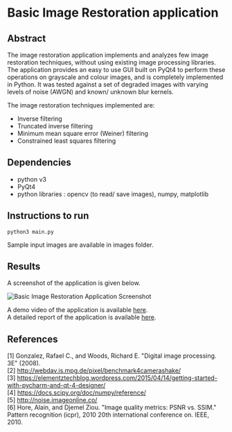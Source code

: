 # Basic Image Restoration application
## Abstract
The image restoration application implements and analyzes few image restoration techniques, without using existing image processing libraries. The application provides an easy to use GUI built on PyQt4 to perform these operations on grayscale and colour images, and is completely implemented in Python. It was tested against a set of degraded images with varying levels of noise (AWGN) and known/ unknown blur kernels.   

The image restoration techniques implemented are:
* Inverse filtering
* Truncated inverse filtering
* Minimum mean square error (Weiner) filtering
* Constrained least squares filtering
## Dependencies
- python v3
- PyQt4
- python libraries : opencv (to read/ save images), numpy, matplotlib
## Instructions to run
~~~~
python3 main.py
~~~~
Sample input images are available in images folder.  

## Results
A screenshot of the application is given below.

![Basic Image Restoration Application Screenshot](https://github.com/shyama95/image-restoration/blob/master/images/application-screenshot.png)

A demo video of the application is available [here](https://drive.google.com/open?id=1mvm7J7mfmm7ShP9_k_yBArl_OcwzjpvZ).  
A detailed report of the application is available [here](https://drive.google.com/open?id=1NAwwr7KvDNmV5V1DcDcZFU5003RlidJH).

## References
[1] Gonzalez, Rafael C., and Woods, Richard E. "Digital image processing. 3E" (2008).  
[2] http://webdav.is.mpg.de/pixel/benchmark4camerashake/  
[3] https://elementztechblog.wordpress.com/2015/04/14/getting-started-with-pycharm-and-qt-4-designer/  
[4] https://docs.scipy.org/doc/numpy/reference/  
[5] http://noise.imageonline.co/  
[6] Hore, Alain, and Djemel Ziou. "Image quality metrics: PSNR vs. SSIM." Pattern recognition (icpr), 2010 20th international conference on. IEEE, 2010.  

